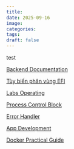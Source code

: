 ```yaml
---
title:
date: 2025-09-16
image:
categories:
tags:
draft: false
---
```


test

<!--more-->

[Backend Documentation](posts/mau-documentation-cho-backend/)

[Tùy biến phân vùng EFI](posts/huong-dan-tuy-bien-phan-vung-efi-khi-cai-windows/)

[Labs Operating](posts/labs-operating/)

[Process Control Block](posts/process-control-block/)

[Error Handler](posts/huong-dan-xu-ly-su-co-va-cac-loi-thuong-gap-khi-thiet-lap-ssh/)

[App Development](posts/huong-dan-setup-moi-truong-app-development-tren-nixos-best-practice/)

[Docker Practical Guide](posts/docker-practical-guide/)